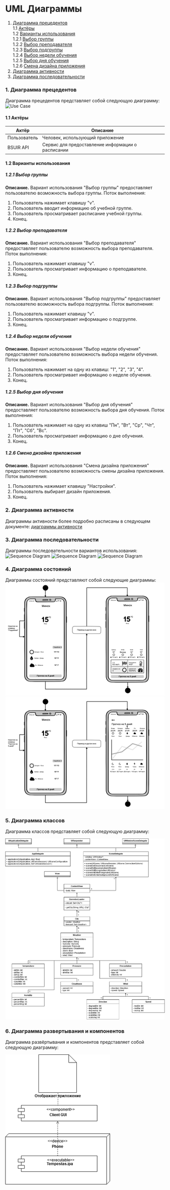 # UML Диаграммы
1. [Диаграмма прецедентов](#1)<br>
1.1 [Актёры](#1.1)<br>
1.2 [Варианты использования](#1.2)<br>
1.2.1 [Выбор группы](#1.2.1)<br>
1.2.2 [Выбор преподавателя](#1.2.2)<br>
1.2.3 [Выбор подгруппы](#1.2.3)<br>
1.2.4 [Выбор недели обучения](#1.2.4)<br>
1.2.5 [Выбор дня обучения](#1.2.5)<br>
1.2.6 [Смена дизайна приложения](#1.2.6)<br>
2. [Диаграмма активности](#2)
3. [Диаграмма последовательности](#3)

### 1. Диаграмма прецедентов<a name="1"></a>
Диаграмма прецедентов представляет собой следующую диаграмму: 
![Use Case](https://github.com/Luxanovy/TRITPO/blob/master/documentation/UML/Use%20case/use%20case.png)
#### 1.1 Актёры<a name="1.1"></a>
Актёр | Описание
--- | ---
Пользователь|Человек, использующий приложение
BSUIR API|Сервис для предоставление информации о расписании

#### 1.2 Варианты использования<a name="1.2"></a>
##### 1.2.1 Выбор группы<a name="1.2.1"></a>
**Описание.** Вариант использования "Выбор группы" предоставляет пользователю возможность выбора группы.
Поток выполнения:
1. Пользователь нажимает клавишу "v".
2. Пользователь вводит информацию об учебной группе.
3. Пользователь просматривает расписание учебной группы.
4. Конец.

##### 1.2.2 Выбор преподавателя<a name="1.2.2"></a>
**Описание.** Вариант использования "Выбор преподавателя" предоставляет пользователю возможность выбора преподавателя.
Поток выполнения:
1. Пользователь нажимает клавишу "v".
2. Пользователь просматривает информацию о преподавателе.
3. Конец.

##### 1.2.3 Выбор подгруппы<a name="1.2.3"></a>
**Описание.** Вариант использования "Выбор подгруппы" предоставляет пользователю возможность выбора подгруппы.
Поток выполнения:
1. Пользователь нажимает клавишу "v".
2. Пользователь просматривает информацию о подгруппе.
3. Конец.

##### 1.2.4 Выбор недели обучения<a name="1.2.4"></a>
**Описание.** Вариант использования "Выбор недели обучения" предоставляет пользователю возможность выбора недели обучения.
Поток выполнения:
1. Пользователь нажимает на одну из клавиш: "1", "2", "3", "4".
2. Пользователь просматривает информацию о неделе обучения.
3. Конец.

##### 1.2.5 Выбор дня обучения<a name="1.2.5"></a>
**Описание.** Вариант использования "Выбор дня обучения" предоставляет пользователю возможность выбора дня обучения.
Поток выполнения:
1. Пользователь нажимает на одну из клавиш "Пн", "Вт", "Ср", "Чт", "Пт", "Сб", "Вс".
2. Пользователь просматривает информацию о дне обучения.
3. Конец.

##### 1.2.6 Смена дизайна приложения<a name="1.2.6"></a>
**Описание.** Вариант использования "Смена дизайна приложения" предоставляет пользователю возможность смены дизайна приложения.
Поток выполнения:
1. Пользователь нажимает клавишу "Настройки".
2. Пользователь выбирает дизайн приложения.
3. Конец.

### 2. Диаграмма активности<a name="2"></a>
Диаграммы активности более подробно расписаны в следующем документе: [диаграммы активности](https://github.com/Luxanovy/TRITPO/blob/master/documentation/UML/Activity/README.md)

### 3. Диаграмма последовательности<a name="3"></a>
Диаграммы последовательности вариантов использования:
![Sequence Diagram](https://github.com/Luxanovy/TRITPO/blob/master/documentation/UML/Sequence/day.jpg)
![Sequence Diagram](https://github.com/Luxanovy/TRITPO/blob/master/documentation/UML/Sequence/group.jpg)
![Sequence Diagram](https://github.com/Luxanovy/TRITPO/blob/master/documentation/UML/Sequence/subgroup.jpg)

### 4. Диаграмма состояний<a name="4"></a>
Диаграммы состояний представляют собой следующие диаграммы:
![State Diagram](https://github.com/vectordiman/TRITPO/blob/master/documentation/uml%20diagrams/state/detailsState.png)
![State Diagram](https://github.com/vectordiman/TRITPO/blob/master/documentation/uml%20diagrams/state/5daysState.png)

### 5. Диаграмма классов<a name="5"></a>
Диаграмма классов представляет собой следующую диаграмму:

![Diagram Class](https://github.com/vectordiman/TRITPO/blob/master/documentation/uml%20diagrams/class%20diagram/DiagramClass.png)

### 6. Диаграмма развертывания и компонентов<a name="6"></a>
Диаграмма развёртывания и компонентов представляет собой следующую диаграмму:

![Deployment-Component](https://github.com/vectordiman/TRITPO/blob/master/documentation/uml%20diagrams/deployment-component/Deployment-Component.png)
